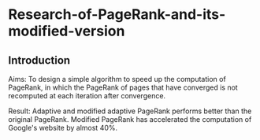# Research-of-PageRank-and-its-modified-version

## Introduction

Aims: To design a simple algorithm to speed up the computation of PageRank, in which the PageRank of pages that have converged is not recomputed at each iteration after convergence.

Result: Adaptive and modified adaptive PageRank performs better than the original PageRank. Modified PageRank has accelerated the computation of Google's website by almost 40%.

